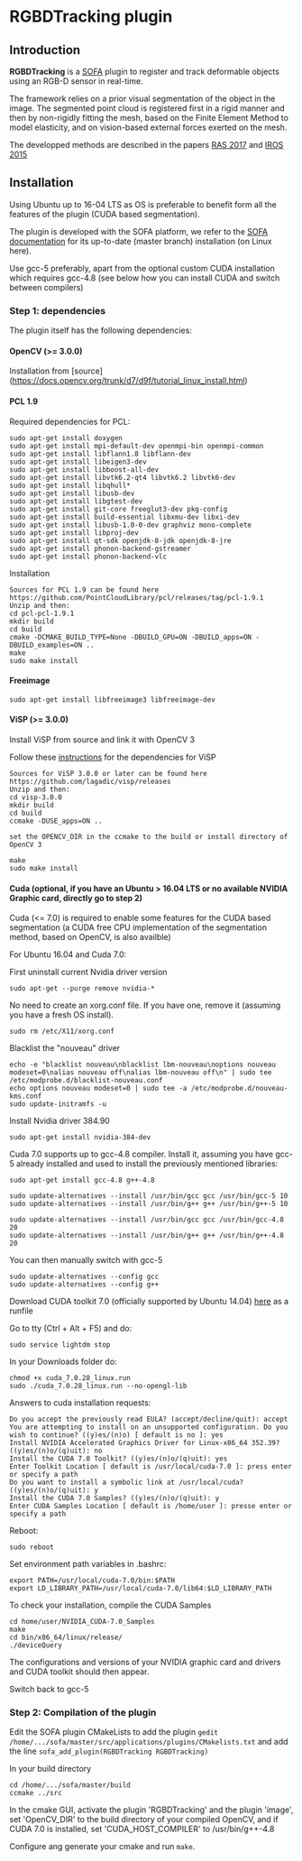# RGBDTracking plugin


## Introduction
**RGBDTracking** is a [SOFA](www.sofa-framework.com) plugin to register and track deformable objects using an RGB-D sensor in real-time.

The framework relies on a prior visual segmentation of the object in the image. The segmented point cloud is registered first in a rigid manner and then by
non-rigidly fitting the mesh, based on the Finite Element Method to model elasticity, and on vision-based external forces exerted on the mesh.

The developped methods are described in the papers [RAS 2017](http://wpage.unina.it/antoine.petit/RAS_2016_apetit.pdf) and [IROS 2015](http://wpage.unina.it/antoine.petit/deformable_object_tracking_vf.pdf)

## Installation

Using Ubuntu up to 16-04 LTS as OS is preferable to benefit form all the features of the plugin (CUDA based segmentation).

The plugin is developed with the SOFA platform, we refer to the [SOFA documentation](https://www.sofa-framework.org/documentation) for its up-to-date (master branch) installation (on Linux here).

Use gcc-5 preferably, apart from the optional custom CUDA installation which requires gcc-4.8 (see below how you can install CUDA and switch between compilers)

### Step 1: dependencies
The plugin itself has the following dependencies:

#### OpenCV (>= 3.0.0)
Installation from [source] (https://docs.opencv.org/trunk/d7/d9f/tutorial_linux_install.html)

#### PCL 1.9

Required dependencies for PCL:

```
sudo apt-get install doxygen
sudo apt-get install mpi-default-dev openmpi-bin openmpi-common
sudo apt-get install libflann1.8 libflann-dev
sudo apt-get install libeigen3-dev
sudo apt-get install libboost-all-dev
sudo apt-get install libvtk6.2-qt4 libvtk6.2 libvtk6-dev
sudo apt-get install libqhull*
sudo apt-get install libusb-dev
sudo apt-get install libgtest-dev
sudo apt-get install git-core freeglut3-dev pkg-config
sudo apt-get install build-essential libxmu-dev libxi-dev
sudo apt-get install libusb-1.0-0-dev graphviz mono-complete
sudo apt-get install libproj-dev
sudo apt-get install qt-sdk openjdk-8-jdk openjdk-8-jre
sudo apt-get install phonon-backend-gstreamer
sudo apt-get install phonon-backend-vlc
```

Installation

```
Sources for PCL 1.9 can be found here https://github.com/PointCloudLibrary/pcl/releases/tag/pcl-1.9.1
Unzip and then:
cd pcl-pcl-1.9.1
mkdir build
cd build
cmake -DCMAKE_BUILD_TYPE=None -DBUILD_GPU=ON -DBUILD_apps=ON -DBUILD_examples=ON ..
make
sudo make install
```

#### Freeimage

```
sudo apt-get install libfreeimage3 libfreeimage-dev
```

#### ViSP (>= 3.0.0)

Install ViSP from source and link it with OpenCV 3

Follow these [instructions](http://visp-doc.inria.fr/doxygen/visp-daily/tutorial-install-ubuntu.html) for the dependencies for ViSP

```
Sources for ViSP 3.0.0 or later can be found here https://github.com/lagadic/visp/releases
Unzip and then:
cd visp-3.0.0
mkdir build
cd build
ccmake -DUSE_apps=ON ..

set the OPENCV_DIR in the ccmake to the build or install directory of OpenCV 3

make
sudo make install
```

#### Cuda (optional, if you have an Ubuntu > 16.04 LTS or no available NVIDIA Graphic card, directly go to step 2)

Cuda (<= 7.0) is required to enable some features for the CUDA based segmentation (a CUDA free CPU implementation of the segmentation method, based on OpenCV, is also availble)

For Ubuntu 16.04 and Cuda 7.0:


First uninstall current Nvidia driver version

```
sudo apt-get --purge remove nvidia-*
```
No need to create an xorg.conf file. If you have one, remove it (assuming you have a fresh OS install).
```
sudo rm /etc/X11/xorg.conf
```

Blacklist the "nouveau" driver

```
echo -e "blacklist nouveau\nblacklist lbm-nouveau\noptions nouveau modeset=0\nalias nouveau off\nalias lbm-nouveau off\n" | sudo tee /etc/modprobe.d/blacklist-nouveau.conf
echo options nouveau modeset=0 | sudo tee -a /etc/modprobe.d/nouveau-kms.conf
sudo update-initramfs -u
```

Install Nvidia driver 384.90
```
sudo apt-get install nvidia-384-dev
```

Cuda 7.0 supports up to gcc-4.8 compiler.  Install it, assuming you have gcc-5 already installed and used to install the previously mentioned libraries:
```
sudo apt-get install gcc-4.8 g++-4.8

sudo update-alternatives --install /usr/bin/gcc gcc /usr/bin/gcc-5 10
sudo update-alternatives --install /usr/bin/g++ g++ /usr/bin/g++-5 10

sudo update-alternatives --install /usr/bin/gcc gcc /usr/bin/gcc-4.8 20
sudo update-alternatives --install /usr/bin/g++ g++ /usr/bin/g++-4.8 20
```
You can then manually switch with gcc-5

```
sudo update-alternatives --config gcc
sudo update-alternatives --config g++
```

Download CUDA toolkit 7.0 (officially supported by Ubuntu 14.04) [here](https://developer.nvidia.com/cuda-toolkit-70) as a runfile

Go to tty (Ctrl + Alt + F5) and do:
```
sudo service lightdm stop
```

In your Downloads folder do:
```
chmod +x cuda_7.0.28_linux.run
sudo ./cuda_7.0.28_linux.run --no-opengl-lib
```
Answers to cuda installation requests:
```
Do you accept the previously read EULA? (accept/decline/quit): accept
You are attempting to install on an unsupported configuration. Do you wish to continue? ((y)es/(n)o) [ default is no ]: yes
Install NVIDIA Accelerated Graphics Driver for Linux-x86_64 352.39? ((y)es/(n)o/(q)uit): no
Install the CUDA 7.0 Toolkit? ((y)es/(n)o/(q)uit): yes
Enter Toolkit Location [ default is /usr/local/cuda-7.0 ]: press enter or specify a path
Do you want to install a symbolic link at /usr/local/cuda? ((y)es/(n)o/(q)uit): y
Install the CUDA 7.0 Samples? ((y)es/(n)o/(q)uit): y
Enter CUDA Samples Location [ default is /home/user ]: presse enter or specify a path
```
Reboot:

```
sudo reboot
```

Set environment path variables in .bashrc:

```
export PATH=/usr/local/cuda-7.0/bin:$PATH
export LD_LIBRARY_PATH=/usr/local/cuda-7.0/lib64:$LD_LIBRARY_PATH
```

To check your installation, compile the CUDA Samples

```
cd home/user/NVIDIA_CUDA-7.0_Samples
make
cd bin/x86_64/linux/release/
./deviceQuery
```
The configurations and versions of your NVIDIA graphic card and drivers and CUDA toolkit should then appear.

Switch back to gcc-5

### Step 2: Compilation of the plugin

Edit the SOFA plugin CMakeLists to add the plugin `gedit /home/.../sofa/master/src/applications/plugins/CMakelists.txt`
and add the line `sofa_add_plugin(RGBDTracking RGBDTracking)`

In your build directory
```
cd /home/.../sofa/master/build
ccmake ../src
```
In the cmake GUI, activate the plugin 'RGBDTracking' and the plugin 'image', set 'OpenCV_DIR' to the build directory of your compiled OpenCV,
and if CUDA 7.0 is installed, set 'CUDA_HOST_COMPILER' to /usr/bin/g++-4.8

Configure ang generate your cmake and run `make`.
